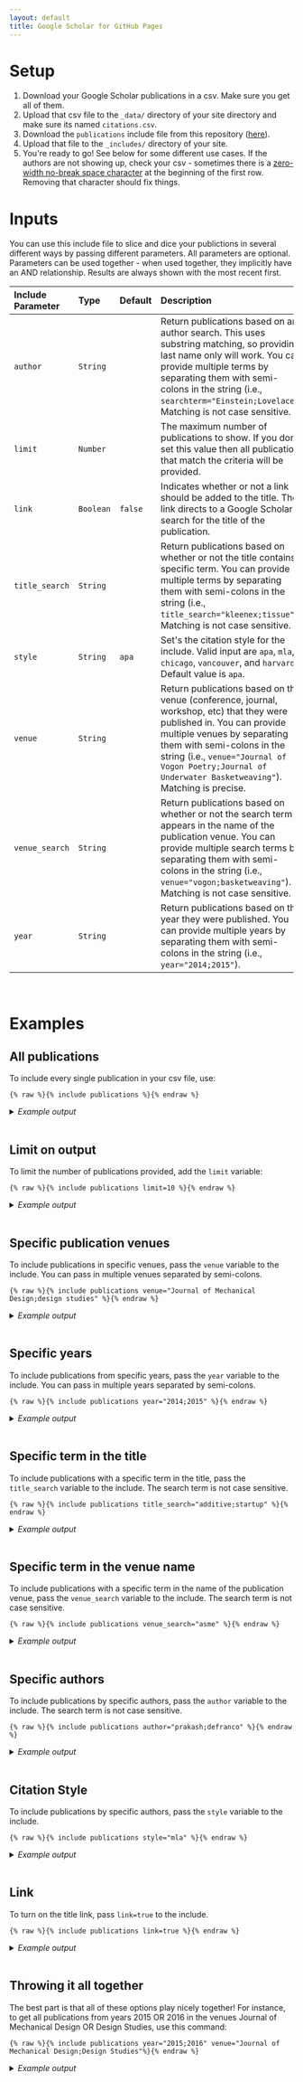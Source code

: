 ```yaml
---
layout: default
title: Google Scholar for GitHub Pages
---
```


# Setup
1. Download your Google Scholar publications in a csv. Make sure you get all of them. 
2. Upload that csv file to the `_data/` directory of your site directory and make sure its named `citations.csv`.
3. Download the `publications` include file from this repository ([here](https://github.com/cmccomb/google-scholar-for-github-pages/blob/main/_includes/publications)).
4. Upload that file to the `_includes/` directory of your site.
5. You're ready to go! See below for some different use cases. If the authors are not showing up, check your csv - sometimes there is a [zero-width no-break space character](https://unicode-table.com/en/FEFF/) at the beginning of the first row. Removing that character should fix things. 

# Inputs
You can use this include file to slice and dice your publictions in several different ways by passing different parameters. All parameters are optional. Parameters can be used together - when used together, they implicitly have an AND relationship. Results are always shown with the most recent first. 

| Include Parameter | Type | Default | Description |
| :---------------- | :--- | :------ | :---------- |
| `author` | `String` |  | Return publications based on an author search. This uses substring matching, so providing last name only will work. You can provide multiple terms by separating them with semi-colons in the string (i.e., `searchterm="Einstein;Lovelace"`). Matching is not case sensitive. |
| `limit` | `Number` |  | The maximum number of publications to show. If you don't set this value then all publications that match the criteria will be provided. 
| `link` | `Boolean` | `false` | Indicates whether or not a link should be added to the title. The link directs to a Google Scholar search for the title of the publication. |
| `title_search` | `String` |   | Return publications based on whether or not the title contains a specific term. You can provide multiple terms by separating them with semi-colons in the string (i.e., `title_search="kleenex;tissue"`). Matching is not case sensitive. |
| `style` | `String` | `apa` | Set's the citation style for the include. Valid input are `apa`, `mla`, `chicago`, `vancouver`, and `harvard`. Default value is `apa`. |
| `venue` | `String` |   | Return publications based on the venue (conference, journal, workshop, etc) that they were published in. You can provide multiple venues by separating them with semi-colons in the string (i.e., `venue="Journal of Vogon Poetry;Journal of Underwater Basketweaving"`). Matching is precise. |
| `venue_search` | `String` |   | Return publications based on whether or not the search term appears in the name of the publication venue. You can provide multiple search terms by separating them with semi-colons in the string (i.e., `venue="vogon;basketweaving"`). Matching is not case sensitive. |
| `year` | `String` |   | Return publications based on the year they were published. You can provide multiple years by separating them with semi-colons in the string (i.e., `year="2014;2015"`). |


<br/>

# Examples

## All publications
To include every single publication in your csv file, use:

```liquid
{% raw %}{% include publications %}{% endraw %}
```

<details>
<summary><i>Example output</i></summary>
{% include publications %}
</details>
<br/>

## Limit on output
To limit the number of publications provided, add the `limit` variable:

```liquid
{% raw %}{% include publications limit=10 %}{% endraw %}
```

<details>
<summary><i>Example output</i></summary>
{% include publications limit=10 %}
</details>
<br/>

  
## Specific publication venues
To include publications in specific venues, pass the `venue` variable to the include. You can pass in multiple venues separated by semi-colons.

```liquid
{% raw %}{% include publications venue="Journal of Mechanical Design;design studies" %}{% endraw %}
```

<details>
<summary><i>Example output</i></summary>
{% include publications venue="Journal of Mechanical Design;Design Studies" %}
</details>
<br/>

## Specific years
To include publications from specific years, pass the `year` variable to the include. You can pass in multiple years separated by semi-colons.

```liquid
{% raw %}{% include publications year="2014;2015" %}{% endraw %}
```

<details>
<summary><i>Example output</i></summary>
{% include publications year="2014;2015" %}
</details>
<br/>



## Specific term in the title
To include publications with a specific term in the title, pass the `title_search` variable to the include. The search term is not case sensitive.

```liquid
{% raw %}{% include publications title_search="additive;startup" %}{% endraw %}
```

<details>
<summary><i>Example output</i></summary>
{% include publications title_search="additive;startup" %}
</details>
<br/>

## Specific term in the venue name
To include publications with a specific term in the name of the publication venue, pass the `venue_search` variable to the include. The search term is not case sensitive.

```liquid
{% raw %}{% include publications venue_search="asme" %}{% endraw %}
```

<details>
<summary><i>Example output</i></summary>
{% include publications venue_search="asme" %}
</details>
<br/>


## Specific authors
To include publications by specific authors, pass the `author` variable to the include. The search term is not case sensitive.

```liquid
{% raw %}{% include publications author="prakash;defranco" %}{% endraw %}
```

<details>
<summary><i>Example output</i></summary>
{% include publications author="prakash;defranco" %}
</details>
<br/>


## Citation Style
To include publications by specific authors, pass the `style` variable to the include.

```liquid
{% raw %}{% include publications style="mla" %}{% endraw %}
```

<details>
<summary><i>Example output</i></summary>
  <ul>
    <li> MLA
      {% include publications style="mla" limit=1 %}      
    </li>
    <li> APA
      {% include publications style="apa" limit=1 %}
    </li>
    <li> Chicago
      {% include publications style="chicago" limit=1 %}
    </li>
    <li> Harvard
      {% include publications style="harvard" limit=1 %}
    </li>
    <li> Vancouver
      {% include publications style="vancouver" limit=1 %}
    </li>
  </ul>
</details>
<br/>



## Link
To turn on the title link, pass `link=true` to the include.

```liquid
{% raw %}{% include publications link=true %}{% endraw %}
```

<details>
<summary><i>Example output</i></summary>
  <ul>
    <li> With link
      {% include publications limit=1 %}      
    </li>
    <li> Without link
      {% include publications link=true limit=1 %}
    </li>
  </ul>
</details>
<br/>



## Throwing it all together
The best part is that all of these options play nicely together! For instance, to get all publications from years 2015 OR 2016 in the venues Journal of Mechanical Design OR Design Studies, use this command:

```liquid
{% raw %}{% include publications year="2015;2016" venue="Journal of Mechanical Design;Design Studies"%}{% endraw %}
```

<details>
<summary><i>Example output</i></summary>
{% include publications year="2015;2016" venue="Journal of Mechanical Design;Design Studies"%}
</details>

